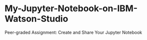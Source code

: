 # My-Jupyter-Notebook-on-IBM-Watson-Studio
Peer-graded Assignment: Create and Share Your Jupyter Notebook
